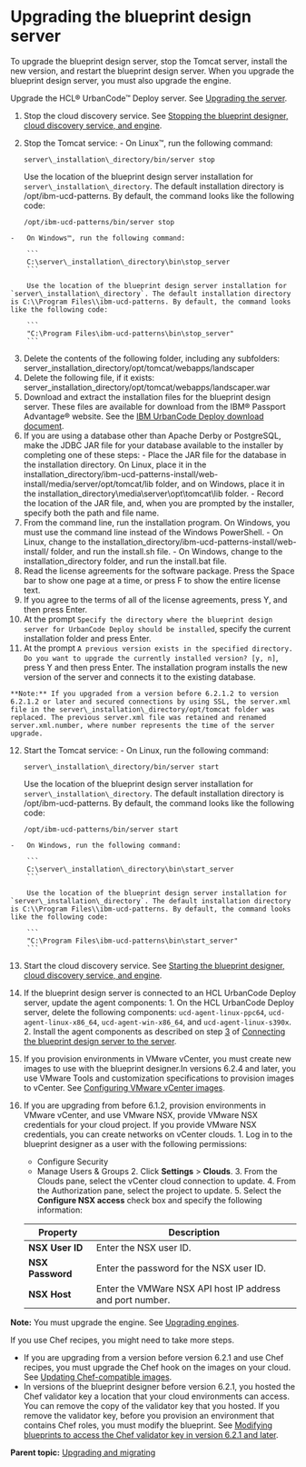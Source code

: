 # Upgrading the blueprint design server

To upgrade the blueprint design server, stop the Tomcat server, install the new version, and restart the blueprint design server. When you upgrade the blueprint design server, you must also upgrade the engine.

Upgrade the HCL® UrbanCode™ Deploy server. See [Upgrading the server](upgradeInstall.md#).

1.   Stop the cloud discovery service. See [Stopping the blueprint designer, cloud discovery service, and engine](stop_patterns.md).
2.   Stop the Tomcat service: 
    -   On Linux™, run the following command:

        ```
        server\_installation\_directory/bin/server stop
        ```

        Use the location of the blueprint design server installation for `server\_installation\_directory`. The default installation directory is /opt/ibm-ucd-patterns. By default, the command looks like the following code:

        ```
        /opt/ibm-ucd-patterns/bin/server stop
        ```

    -   On Windows™, run the following command:

        ```
        C:\server\_installation\_directory\bin\stop_server
        ```

        Use the location of the blueprint design server installation for `server\_installation\_directory`. The default installation directory is C:\\Program Files\\ibm-ucd-patterns. By default, the command looks like the following code:

        ```
        "C:\Program Files\ibm-ucd-patterns\bin\stop_server"
        ```

3.   Delete the contents of the following folder, including any subfolders: server\_installation\_directory/opt/tomcat/webapps/landscaper 
4.   Delete the following file, if it exists: server\_installation\_directory/opt/tomcat/webapps/landscaper.war 
5.   Download and extract the installation files for the blueprint design server. These files are available for download from the IBM® Passport Advantage® website. See the [IBM UrbanCode Deploy download document](https://www.ibm.com/software/passportadvantage/pao_customer.html). 
6.   If you are using a database other than Apache Derby or PostgreSQL, make the JDBC JAR file for your database available to the installer by completing one of these steps: 
    -   Place the JAR file for the database in the installation directory. On Linux, place it in the installation\_directory/ibm-ucd-patterns-install/web-install/media/server/opt/tomcat/lib folder, and on Windows, place it in the installation\_directory\\media\\server\\opt\\tomcat\\lib folder.
    -   Record the location of the JAR file, and, when you are prompted by the installer, specify both the path and file name.
7.   From the command line, run the installation program. On Windows, you must use the command line instead of the Windows PowerShell.
    -   On Linux, change to the installation\_directory/ibm-ucd-patterns-install/web-install/ folder, and run the install.sh file.
    -   On Windows, change to the installation\_directory folder, and run the install.bat file.
8.   Read the license agreements for the software package. Press the Space bar to show one page at a time, or press F to show the entire license text. 
9.   If you agree to the terms of all of the license agreements, press Y, and then press Enter. 
10.  At the prompt `Specify the directory where the blueprint design server for UrbanCode Deploy should be installed`, specify the current installation folder and press Enter. 
11.  At the prompt `A previous version exists in the specified directory. Do you want to upgrade the currently installed version? [y, n]`, press Y and then press Enter. The installation program installs the new version of the server and connects it to the existing database.

    **Note:** If you upgraded from a version before 6.2.1.2 to version 6.2.1.2 or later and secured connections by using SSL, the server.xml file in the server\_installation\_directory/opt/tomcat folder was replaced. The previous server.xml file was retained and renamed server.xml.number, where number represents the time of the server upgrade.

12.  Start the Tomcat service: 
    -   On Linux, run the following command:

        ```
        server\_installation\_directory/bin/server start
        ```

        Use the location of the blueprint design server installation for `server\_installation\_directory`. The default installation directory is /opt/ibm-ucd-patterns. By default, the command looks like the following code:

        ```
        /opt/ibm-ucd-patterns/bin/server start
        ```

    -   On Windows, run the following command:

        ```
        C:\server\_installation\_directory\bin\start_server
        ```

        Use the location of the blueprint design server installation for `server\_installation\_directory`. The default installation directory is C:\\Program Files\\ibm-ucd-patterns. By default, the command looks like the following code:

        ```
        "C:\Program Files\ibm-ucd-patterns\bin\start_server"
        ```

13.  Start the cloud discovery service. See [Starting the blueprint designer, cloud discovery service, and engine](start_patterns.md).
14.  If the blueprint design server is connected to an HCL UrbanCode Deploy server, update the agent components: 
    1.   On the HCL UrbanCode Deploy server, delete the following components: `ucd-agent-linux-ppc64`, `ucd-agent-linux-x86_64`, `ucd-agent-win-x86_64`, and `ucd-agent-linux-s390x`. 
    2.   Install the agent components as described on step [3](ucdp_integrate.md#agent_components_step) of [Connecting the blueprint design server to the server](ucdp_integrate.md). 
15. If you provision environments in VMware vCenter, you must create new images to use with the blueprint designer.In versions 6.2.4 and later, you use VMware Tools and customization specifications to provision images to vCenter. See [Configuring VMware vCenter images](cloud_connect_vmware_images.md#).
16.  If you are upgrading from before 6.1.2, provision environments in VMware vCenter, and use VMware NSX, provide VMware NSX credentials for your cloud project. If you provide VMware NSX credentials, you can create networks on vCenter clouds.
    1.   Log in to the blueprint designer as a user with the following permissions: 
        -   Configure Security
        -   Manage Users & Groups
    2.   Click **Settings** \> **Clouds**. 
    3.   From the Clouds pane, select the vCenter cloud connection to update. 
    4.   From the Authorization pane, select the project to update. 
    5.   Select the **Configure NSX access** check box and specify the following information: 

        |Property|Description|
        |--------|-----------|
        |**NSX User ID**|Enter the NSX user ID.|
        |**NSX Password**|Enter the password for the NSX user ID.|
        |**NSX Host**|Enter the VMWare NSX API host IP address and port number.|


**Note:** You must upgrade the engine. See [Upgrading engines](upgrade_engine.md).

If you use Chef recipes, you might need to take more steps.

-   If you are upgrading from a version before version 6.2.1 and use Chef recipes, you must upgrade the Chef hook on the images on your cloud. See [Updating Chef-compatible images](cloud_update_chef_images.md#).
-   In versions of the blueprint designer before version 6.2.1, you hosted the Chef validator key a location that your cloud environments can access. You can remove the copy of the validator key that you hosted. If you remove the validator key, before you provision an environment that contains Chef roles, you must modify the blueprint. See [Modifying blueprints to access the Chef validator key in version 6.2.1 and later](chef_validator.md#).

**Parent topic:** [Upgrading and migrating](../../com.udeploy.doc/topics/c_node_upgrading.md)

